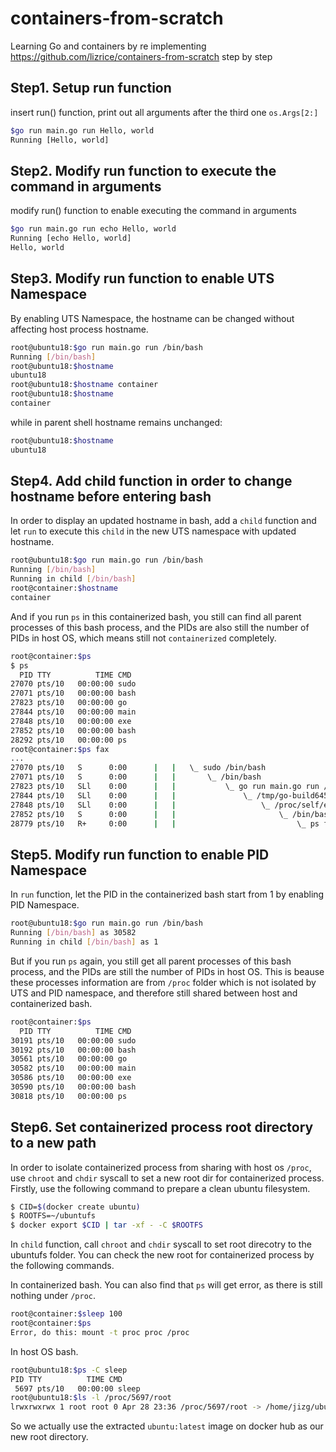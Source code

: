 # containers-from-scratch
Learning Go and containers by re implementing https://github.com/lizrice/containers-from-scratch step by step

## Step1. Setup run function
insert run() function, print out all arguments after the third one `os.Args[2:]`

```bash
$go run main.go run Hello, world 
Running [Hello, world]
```

## Step2. Modify run function to execute the command in arguments
modify run() function to enable executing the command in arguments

```bash
$go run main.go run echo Hello, world 
Running [echo Hello, world]
Hello, world
```

## Step3. Modify run function to enable UTS Namespace
By enabling UTS Namespace, the hostname can be changed without affecting host process hostname.

```bash
root@ubuntu18:$go run main.go run /bin/bash
Running [/bin/bash]
root@ubuntu18:$hostname
ubuntu18
root@ubuntu18:$hostname container
root@ubuntu18:$hostname
container
```
while in parent shell hostname remains unchanged:
```bash
root@ubuntu18:$hostname
ubuntu18
```

## Step4. Add child function in order to change hostname before entering bash
In order to display an updated hostname in bash, add a `child` function and let `run` to execute this `child` in the new UTS namespace with updated hostname.
```bash
root@ubuntu18:$go run main.go run /bin/bash
Running [/bin/bash]
Running in child [/bin/bash]
root@container:$hostname
container
``` 
And if you run `ps` in this containerized bash, you still can find all parent processes of this bash process, and the PIDs are also still the number of PIDs in host OS, which means still not `containerized` completely.
```bash
root@container:$ps
$ ps
  PID TTY          TIME CMD
27070 pts/10   00:00:00 sudo
27071 pts/10   00:00:00 bash
27823 pts/10   00:00:00 go
27844 pts/10   00:00:00 main
27848 pts/10   00:00:00 exe
27852 pts/10   00:00:00 bash
28292 pts/10   00:00:00 ps
root@container:$ps fax
...
27070 pts/10   S      0:00      |   |   \_ sudo /bin/bash
27071 pts/10   S      0:00      |   |       \_ /bin/bash
27823 pts/10   SLl    0:00      |   |           \_ go run main.go run /bin/bash
27844 pts/10   SLl    0:00      |   |               \_ /tmp/go-build645762770/b0
27848 pts/10   SLl    0:00      |   |                   \_ /proc/self/exe child 
27852 pts/10   S      0:00      |   |                       \_ /bin/bash
28779 pts/10   R+     0:00      |   |                           \_ ps fax
```

## Step5. Modify run function to enable PID Namespace
In `run` function, let the PID in the containerized bash start from 1 by enabling PID Namespace.
```bash
root@ubuntu18:$go run main.go run /bin/bash
Running [/bin/bash] as 30582
Running in child [/bin/bash] as 1
```
But if you run `ps` again, you still get all parent processes of this bash process, and the PIDs are still the number of PIDs in host OS. This is beause these processes information are from `/proc` folder which is not isolated by UTS and PID namespace, and therefore still shared between host and containerized bash.
```bash
root@container:$ps
  PID TTY          TIME CMD
30191 pts/10   00:00:00 sudo
30192 pts/10   00:00:00 bash
30561 pts/10   00:00:00 go
30582 pts/10   00:00:00 main
30586 pts/10   00:00:00 exe
30590 pts/10   00:00:00 bash
30818 pts/10   00:00:00 ps
```

## Step6. Set containerized process root directory to a new path
In order to isolate containerized process from sharing with host os `/proc`, use `chroot` and `chdir` syscall to set a new root dir for containerized process.
Firstly, use the following command to prepare a clean ubuntu filesystem.
```bash
$ CID=$(docker create ubuntu)
$ ROOTFS=~/ubuntufs
$ docker export $CID | tar -xf - -C $ROOTFS
```
In `child` function, call `chroot` and `chdir` syscall to set root direcotry to the ubuntufs folder. You can check the new root for containerized process by the following commands.

In containerized bash. You can also find that `ps` will get error, as there is still nothing under `/proc`.
```bash
root@container:$sleep 100
root@container:$ps
Error, do this: mount -t proc proc /proc
```
In host OS bash.
```bash
root@ubuntu18:$ps -C sleep
PID TTY          TIME CMD
 5697 pts/10   00:00:00 sleep
root@ubuntu18:$ls -l /proc/5697/root
lrwxrwxrwx 1 root root 0 Apr 28 23:36 /proc/5697/root -> /home/jizg/ubuntufs
```
So we actually use the extracted `ubuntu:latest` image on docker hub as our new root directory.